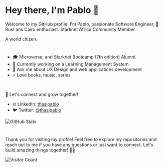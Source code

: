 # Hey there, I'm Pablo 👋


Welcome to my GitHub profile! I'm Pablo, passionate Software Engineer, 🦀 Rust ans Cairo enthusiast. Starknet Africa Community Member. <br/>

A world citizen. 


# 


- 🎓 Microverse, and Starknet Bootcamp (7th edition) Alumni.
- 💼 Currently working on a Learning Management System
- 💬 Ask me about UX Design and web applications development
- ⚡ Love books, music, series

<!--
#


My tech stack:

![Python](https://img.shields.io/badge/-Python-3776AB?style=flat&logo=python&logoColor=white) ![Django](https://img.shields.io/badge/-Django-092E20?style=flat&logo=django&logoColor=white) ![Nginx](https://img.shields.io/badge/-Nginx-269539?style=flat&logo=nginx&logoColor=white) ![Caddy](https://img.shields.io/badge/-Caddy-00ACD7?style=flat&logo=caddy&logoColor=white) ![React](https://img.shields.io/badge/-React-61DAFB?style=flat&logo=react&logoColor=white) ![React Redux](https://img.shields.io/badge/-React%20Redux-764ABC?style=flat&logo=redux&logoColor=white) ![Tailwind CSS](https://img.shields.io/badge/-Tailwind%20CSS-38B2AC?style=flat&logo=tailwind-css&logoColor=white) ![Material UI](https://img.shields.io/badge/-Material%20UI-0081CB?style=flat&logo=material-ui&logoColor=white) ![Rust](https://img.shields.io/badge/-Rust-000000?style=flat&logo=rust&logoColor=white)
-->

#


👥 Let's connect and grow together!


- 🌐 LinkedIn: [thasipablo](https://www.linkedin.com/in/thasipablo)
- 🐦 Twitter: [@thasipablo](https://twitter.com/thasipablo)


![GitHub Stats](https://github-readme-streak-stats.herokuapp.com/?user=thasipablo)


#


Thank you for visiting my profile! Feel free to explore my repositories and reach out to me if you have any questions or just want to connect. Let's build amazing things together! 🚀🌟

![Visitor Count](https://profile-counter.glitch.me/{thasipablo}/count.svg)

<!--
**thasipablo/thasipablo** is a ✨ _special_ ✨ repository because its `README.md` (this file) appears on your GitHub profile.
<h1></h1>
<a href="#">
     <img width="380" height="170px" align="left" src="https://github-readme-streak-stats.herokuapp.com/?user=thasipablo" alt="GitHub Stats" />
</a>
<a href="#">
     <img width="380" height="170" src="https://github-readme-stats.vercel.app/api?username=thasipablo&show_icons=true&layout=compact&date_format=M%20j%5B%2C%20Y%5D&card_height=180"/>
</a>


<div align="start">
  <p>Visitors Count</p>  
  <img src="https://profile-counter.glitch.me/{thasipablo}/count.svg" />
</div>

Here are some ideas to get you started:

- 🔭 I’m currently working on ...
- 🌱 I’m currently learning ...
- 👯 I’m looking to collaborate on ...
- 🤔 I’m looking for help with ...
- 💬 Ask me about ...
- 📫 How to reach me: ...
- 😄 Pronouns: ...
- ⚡ Fun fact: ...
-->
